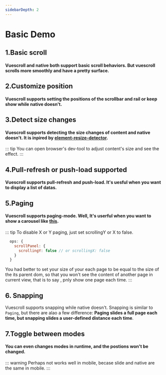 ```yaml
---
sidebarDepth: 2
---
```

# Basic Demo
## 1.Basic scroll
#### Vuescroll and native both support basic scroll behaviors. But vuescroll scrolls more smoothly and have a pretty surface.

<ClientOnly>
<Demo-Basic-OrdinaryScroll />
</ClientOnly>

## 2.Customize position

#### Vuescroll supports setting the positions of the scrollbar and rail or keep show while native doesn't.

<ClientOnly>
<Demo-Basic-SetPositionAndKeepShow />
</ClientOnly>

## 3.Detect size changes
#### Vuescroll supports detecting the size changes of content and native doesn't. It is inpired by [element-resize-detector](https://github.com/wnr/element-resize-detector).
::: tip
    You can open browser's dev-tool to adjust content's size and see the effect.
:::
<ClientOnly>
<Demo-Basic-DetectSizeChange />
</ClientOnly>

## 4.Pull-refresh or push-load supported
#### Vuescroll supports pull-refresh and push-load. It's uesful when you want to display a list of datas.

<ClientOnly>
<Demo-Basic-PullRefreshOrPushLoad />
</ClientOnly>

## 5.Paging
#### Vuescroll supports paging-mode. Well, It's userful when you want to show a carousel like [this](http://element-cn.eleme.io/#/zh-CN/component/carousel). 

<ClientOnly>
<Demo-Basic-Paging />
</ClientOnly>

::: tip
To disable X or Y paging, just set scrollingY or X to false.
```javascript
  ops: {
    scrollPanel: {
      scrollingY: false // or scrollingX: false
    }
  }
```

You had better to set your size of your each page to be equal to the size of the its parent dom, so that you won't see the content of another page in current view, that is to say , pnly show one page each time.
:::

## 6. Snapping
Vuescroll supports snapping while native doesn't. Snapping is similar to `Paging`, but there are alao a few difference: **Paging slides a full page each time, but snapping slides a user-defined distance each time**. 

<ClientOnly>
<Demo-Basic-Snapping />
</ClientOnly>

## 7.Toggle between modes
#### You can even changes modes in runtime, and the postions won't be changed.
<ClientOnly>
<Demo-Basic-SwitchMode />
</ClientOnly>

::: warning
  Perhaps not works well in mobile, becase slide and native are the same in mobile. 
:::
